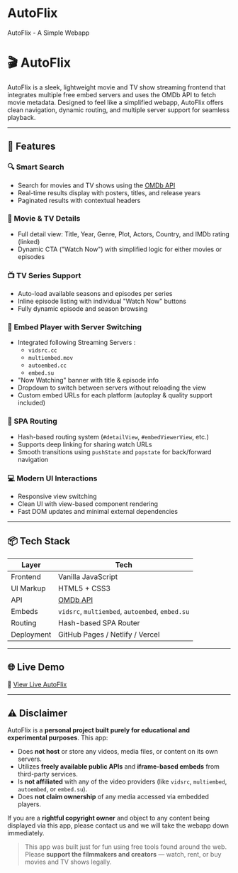 # AutoFlix
AutoFlix - A Simple Webapp


# 🎬 AutoFlix

AutoFlix is a sleek, lightweight movie and TV show streaming frontend that integrates multiple free embed servers and uses the OMDb API to fetch movie metadata. Designed to feel like a simplified webapp, AutoFlix offers clean navigation, dynamic routing, and multiple server support for seamless playback.

 

---



## 🚀 Features

### 🔍 Smart Search
- Search for movies and TV shows using the [OMDb API](http://www.omdbapi.com/)
- Real-time results display with posters, titles, and release years
- Paginated results with contextual headers

### 🎥 Movie & TV Details
- Full detail view: Title, Year, Genre, Plot, Actors, Country, and IMDb rating (linked)
- Dynamic CTA ("Watch Now") with simplified logic for either movies or episodes

### 📺 TV Series Support
- Auto-load available seasons and episodes per series
- Inline episode listing with individual "Watch Now" buttons
- Fully dynamic episode and season browsing

### 📡 Embed Player with Server Switching
- Integrated following Streaming Servers :
  - `vidsrc.cc`
  - `multiembed.mov`
  - `autoembed.cc`
  - `embed.su`
- "Now Watching" banner with title & episode info
- Dropdown to switch between servers without reloading the view
- Custom embed URLs for each platform (autoplay & quality support included)

### 🔄 SPA Routing
- Hash-based routing system (`#detailView`, `#embedViewerView`, etc.)
- Supports deep linking for sharing watch URLs
- Smooth transitions using `pushState` and `popstate` for back/forward navigation

### 💻 Modern UI Interactions
- Responsive view switching
- Clean UI with view-based component rendering
- Fast DOM updates and minimal external dependencies


---



## 📦 Tech Stack

| Layer        | Tech                 |
| ------------ | -------------------- |
| Frontend     | Vanilla JavaScript   |
| UI Markup    | HTML5 + CSS3         |
| API          | [OMDb API](https://www.omdbapi.com/) |
| Embeds       | `vidsrc`, `multiembed`, `autoembed`, `embed.su` |
| Routing      | Hash-based SPA Router |
| Deployment   | GitHub Pages / Netlify / Vercel |



---



## 🌐 Live Demo

🔗 [View Live AutoFlix](https://auto-flix.onrender.com/)


  
---

## ⚠️ Disclaimer

AutoFlix is a **personal project built purely for educational and experimental purposes**. This app:

- Does **not host** or store any videos, media files, or content on its own servers.
- Utilizes **freely available public APIs** and **iframe-based embeds** from third-party services.
- Is **not affiliated** with any of the video providers (like `vidsrc`, `multiembed`, `autoembed`, or `embed.su`).
- Does **not claim ownership** of any media accessed via embedded players.

If you are a **rightful copyright owner**
and object to any content being displayed via this app, please contact us and we will take the webapp down immediately.

> This app was built just for fun using free tools found around the web.  
> Please **support the filmmakers and creators** — watch, rent, or buy movies and TV shows legally.


















 
